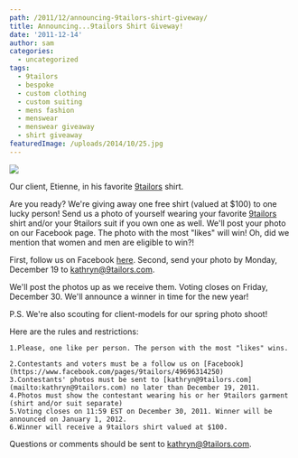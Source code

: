 ```yaml
---
path: /2011/12/announcing-9tailors-shirt-giveway/
title: Announcing...9tailors Shirt Giveway!
date: '2011-12-14'
author: sam
categories:
  - uncategorized
tags:
  - 9tailors
  - bespoke
  - custom clothing
  - custom suiting
  - mens fashion
  - menswear
  - menswear giveaway
  - shirt giveaway
featuredImage: /uploads/2014/10/25.jpg
---
```

[![](http://1.bp.blogspot.com/-R05Wtxu40u8/TufQ50TUmrI/AAAAAAAAKfs/gJvXWEwMjEc/s640/9TailorsFallShoot-078.jpg)](http://1.bp.blogspot.com/-R05Wtxu40u8/TufQ50TUmrI/AAAAAAAAKfs/gJvXWEwMjEc/s1600/9TailorsFallShoot-078.jpg)

Our client, Etienne, in his favorite [9tailors](http://9tailors.com/) shirt.

Are you ready? We're giving away one free shirt (valued at $100) to one lucky person! Send us a photo of yourself wearing your favorite [9tailors](http://9tailors.com/) shirt and/or your 9tailors suit if you own one as well. We'll post your photo on our Facebook page. The photo with the most "likes" will win! Oh, did we mention that women and men are eligible to win?!

First, follow us on Facebook [here](https://www.facebook.com/pages/9tailors/49696314250). Second, send your photo by Monday, December 19 to [kathryn@9tailors.com](mailto:kathryn@9tailors.com).

We'll post the photos up as we receive them. Voting closes on Friday, December 30. We'll announce a winner in time for the new year!

P.S. We're also scouting for client-models for our spring photo shoot!

Here are the rules and restrictions: 

	1.Please, one like per person. The person with the most "likes" wins.  
	2.Contestants and voters must be a follow us on [Facebook](https://www.facebook.com/pages/9tailors/49696314250) 
	3.Contestants' photos must be sent to [kathryn@9tailors.com](mailto:kathryn@9tailors.com) no later than December 19, 2011. 
	4.Photos must show the contestant wearing his or her 9tailors garment (shirt and/or suit separate) 
	5.Voting closes on 11:59 EST on December 30, 2011. Winner will be announced on January 1, 2012. 
	6.Winner will receive a 9tailors shirt valued at $100. 

Questions or comments should be sent to [kathryn@9tailors.com](mailto:kathryn@9tailors.com).